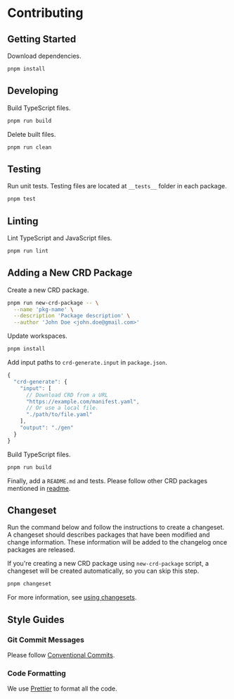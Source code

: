 # Contributing

## Getting Started

Download dependencies.

```sh
pnpm install
```

## Developing

Build TypeScript files.

```sh
pnpm run build
```

Delete built files.

```sh
pnpm run clean
```

## Testing

Run unit tests. Testing files are located at `__tests__` folder in each package.

```sh
pnpm test
```

## Linting

Lint TypeScript and JavaScript files.

```sh
pnpm run lint
```

## Adding a New CRD Package

Create a new CRD package.

```sh
pnpm run new-crd-package -- \
  --name 'pkg-name' \
  --description 'Package description' \
  --author 'John Doe <john.doe@gmail.com>'
```

Update workspaces.

```sh
pnpm install
```

Add input paths to `crd-generate.input` in `package.json`.

```js
{
  "crd-generate": {
    "input": [
      // Download CRD from a URL
      "https://example.com/manifest.yaml",
      // Or use a local file.
      "./path/to/file.yaml"
    ],
    "output": "./gen"
  }
}
```

Build TypeScript files.

```sh
pnpm run build
```

Finally, add a `README.md` and tests. Please follow other CRD packages mentioned in [readme](README.md#3rd-party-models).

## Changeset

Run the command below and follow the instructions to create a changeset. A changeset should describes packages that have been modified and change information. These information will be added to the changelog once packages are released.

If you're creating a new CRD package using `new-crd-package` script, a changeset will be created automatically, so you can skip this step.

```sh
pnpm changeset
```

For more information, see [using changesets](https://github.com/changesets/changesets/blob/main/docs/intro-to-using-changesets.md).

## Style Guides

### Git Commit Messages

Please follow [Conventional Commits](https://www.conventionalcommits.org/en/v1.0.0-beta.4/).

### Code Formatting

We use [Prettier](https://prettier.io/) to format all the code.
